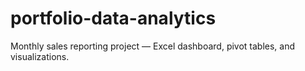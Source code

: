 # portfolio-data-analytics
Monthly sales reporting project — Excel dashboard, pivot tables, and visualizations.
